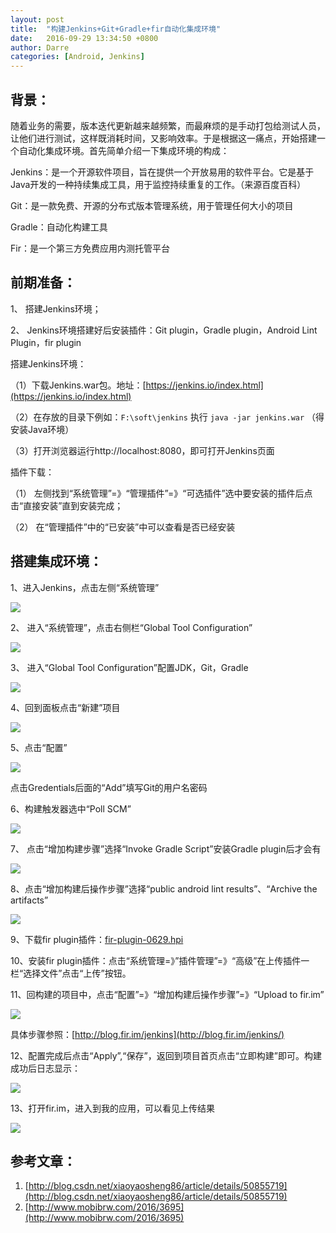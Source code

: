 ```yaml
---
layout: post
title:  "构建Jenkins+Git+Gradle+fir自动化集成环境"
date:   2016-09-29 13:34:50 +0800
author: Darre
categories: [Android, Jenkins]
---
```

## 背景：

随着业务的需要，版本迭代更新越来越频繁，而最麻烦的是手动打包给测试人员，让他们进行测试，这样既消耗时间，又影响效率。于是根据这一痛点，开始搭建一个自动化集成环境。首先简单介绍一下集成环境的构成：

Jenkins：是一个开源软件项目，旨在提供一个开放易用的软件平台。它是基于Java开发的一种持续集成工具，用于监控持续重复的工作。（来源百度百科）

Git：是一款免费、开源的分布式版本管理系统，用于管理任何大小的项目

Gradle：自动化构建工具

Fir：是一个第三方免费应用内测托管平台

## 前期准备：

1、	搭建Jenkins环境；

2、	Jenkins环境搭建好后安装插件：Git plugin，Gradle plugin，Android Lint Plugin，fir plugin

搭建Jenkins环境：

（1）下载Jenkins.war包。地址：[https://jenkins.io/index.html](https://jenkins.io/index.html)

（2）在存放的目录下例如：`F:\soft\jenkins` 执行 `java -jar jenkins.war` （得安装Java环境）

（3）打开浏览器运行http://localhost:8080，即可打开Jenkins页面

插件下载：

（1）	左侧找到“系统管理”=》“管理插件”=》“可选插件”选中要安装的插件后点击“直接安装”直到安装完成；

（2）	在“管理插件”中的“已安装”中可以查看是否已经安装

## 搭建集成环境：

1、进入Jenkins，点击左侧“系统管理”

![](http://note.youdao.com/yws/public/resource/fd68ae4cb40d4207252220d4afc5e379/372FD23CEF2F49E796E5A7EB310B61B9)

2、	进入“系统管理”，点击右侧栏“Global Tool Configuration”

![](http://note.youdao.com/yws/public/resource/fd68ae4cb40d4207252220d4afc5e379/01B47B0EFD0C4C2FA8A309BD37D9C06B)

3、	进入“Global Tool Configuration”配置JDK，Git，Gradle

![](http://note.youdao.com/yws/public/resource/fd68ae4cb40d4207252220d4afc5e379/63F76CA014804BFBB7A0BD81F9387590)

4、回到面板点击“新建”项目

![](http://note.youdao.com/yws/public/resource/fd68ae4cb40d4207252220d4afc5e379/22CCFDCF5E3D44DCABAE90CFC94E810E)

5、点击“配置”

![](http://note.youdao.com/yws/public/resource/fd68ae4cb40d4207252220d4afc5e379/BF5825B5E4AB42CBB80C0CC604F206E7)

点击Gredentials后面的“Add”填写Git的用户名密码

6、构建触发器选中“Poll SCM”

![](http://note.youdao.com/yws/public/resource/fd68ae4cb40d4207252220d4afc5e379/C9F27A4917BA4C1D92A7B40181B26FF7)

7、	点击“增加构建步骤”选择“Invoke Gradle Script”安装Gradle plugin后才会有

![](http://note.youdao.com/yws/public/resource/fd68ae4cb40d4207252220d4afc5e379/939CB6F777914BB38F0E6E77909650AC)

8、点击“增加构建后操作步骤”选择“public android lint results”、“Archive the artifacts”

![](http://note.youdao.com/yws/public/resource/fd68ae4cb40d4207252220d4afc5e379/199723EF3CEF42C69F90B85FA930B671)

9、下载fir plugin插件：[fir-plugin-0629.hpi](http://7xju1s.com1.z0.glb.clouddn.com/fir-plugin-0629.hpi)

10、安装fir plugin插件：点击“系统管理=》”插件管理”=》“高级”在上传插件一栏“选择文件”点击“上传”按钮。

11、回构建的项目中，点击“配置”=》“增加构建后操作步骤”=》“Upload to fir.im”

![](http://note.youdao.com/yws/public/resource/fd68ae4cb40d4207252220d4afc5e379/6D867DFD595B4F58975BC59C31B7783F)

具体步骤参照：[http://blog.fir.im/jenkins](http://blog.fir.im/jenkins/)

12、配置完成后点击“Apply”,“保存”，返回到项目首页点击“立即构建”即可。构建成功后日志显示：

![](http://note.youdao.com/yws/public/resource/fd68ae4cb40d4207252220d4afc5e379/1208338E9E0F4BAFBEFA76B1ABCF24D5)

13、打开fir.im，进入到我的应用，可以看见上传结果

![](http://note.youdao.com/yws/public/resource/fd68ae4cb40d4207252220d4afc5e379/F5E1F52FE2F14570902C1C3EC9549B6D)

## 参考文章：

1. [http://blog.csdn.net/xiaoyaosheng86/article/details/50855719](http://blog.csdn.net/xiaoyaosheng86/article/details/50855719)
2. [http://www.mobibrw.com/2016/3695](http://www.mobibrw.com/2016/3695)
